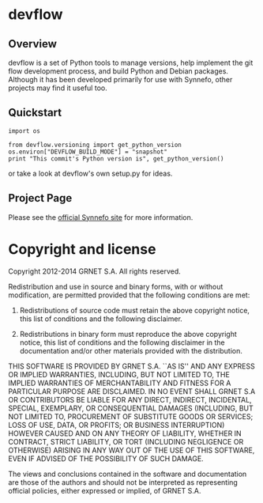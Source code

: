 devflow
=======

Overview
--------

devflow is a set of Python tools to manage versions, help implement the git
flow development process, and build Python and Debian packages. Although it has
been developed primarily for use with Synnefo, other projects may find it
useful too.

Quickstart
----------

```
import os

from devflow.versioning import get_python_version
os.environ["DEVFLOW_BUILD_MODE"] = "snapshot"
print "This commit's Python version is", get_python_version()
```

or take a look at devflow's own setup.py for ideas.


Project Page
------------

Please see the [official Synnefo site](http://www.synnefo.org)
for more information.


Copyright and license
=====================

Copyright 2012-2014 GRNET S.A. All rights reserved.

Redistribution and use in source and binary forms, with or
without modification, are permitted provided that the following
conditions are met:

  1. Redistributions of source code must retain the above
     copyright notice, this list of conditions and the following
     disclaimer.

  2. Redistributions in binary form must reproduce the above
     copyright notice, this list of conditions and the following
     disclaimer in the documentation and/or other materials
     provided with the distribution.

THIS SOFTWARE IS PROVIDED BY GRNET S.A. ``AS IS'' AND ANY EXPRESS
OR IMPLIED WARRANTIES, INCLUDING, BUT NOT LIMITED TO, THE IMPLIED
WARRANTIES OF MERCHANTABILITY AND FITNESS FOR A PARTICULAR
PURPOSE ARE DISCLAIMED. IN NO EVENT SHALL GRNET S.A OR
CONTRIBUTORS BE LIABLE FOR ANY DIRECT, INDIRECT, INCIDENTAL,
SPECIAL, EXEMPLARY, OR CONSEQUENTIAL DAMAGES (INCLUDING, BUT NOT
LIMITED TO, PROCUREMENT OF SUBSTITUTE GOODS OR SERVICES; LOSS OF
USE, DATA, OR PROFITS; OR BUSINESS INTERRUPTION) HOWEVER CAUSED
AND ON ANY THEORY OF LIABILITY, WHETHER IN CONTRACT, STRICT
LIABILITY, OR TORT (INCLUDING NEGLIGENCE OR OTHERWISE) ARISING IN
ANY WAY OUT OF THE USE OF THIS SOFTWARE, EVEN IF ADVISED OF THE
POSSIBILITY OF SUCH DAMAGE.

The views and conclusions contained in the software and
documentation are those of the authors and should not be
interpreted as representing official policies, either expressed
or implied, of GRNET S.A.
